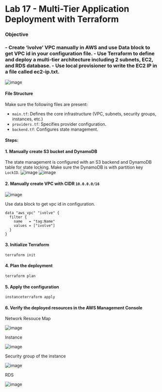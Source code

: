 # Lab 17 - Multi-Tier Application Deployment with Terraform

### **Objective**

### - Create ‘ivolve’ VPC manually in AWS and use Data block to get VPC id in your configuration file. -  Use Terraform to define and deploy a multi-tier architecture including 2 subnets, EC2, and RDS database. - Use local provisioner to write the EC2 IP in a file called ec2-ip.txt.

![image](https://github.com/user-attachments/assets/879e55e5-b3f8-4a51-9fd4-5499e85de7cf)

#### **File Structure**
Make sure the following files are present:
- `main.tf`: Defines the core infrastructure (VPC, subnets, security groups, instances, etc.)
- `providers.tf`: Specifies provider configuration.
- `backend.tf`: Configures state management.

#### **Steps:**

#### 1. Manually create S3 bucket and DynamoDB
The state management is configured with an S3 backend and DynamoDB table for state locking.
Make sure the DynamoDB is with partition key `LockID`.
![image](https://github.com/user-attachments/assets/63affaaa-a441-4562-81e2-6bcde983965a)
![image](https://github.com/user-attachments/assets/23d00faa-1417-4f8e-8f8c-92e59f5289ac)

#### 2. Manually create VPC with CIDR `10.0.0.0/16`
![image](https://github.com/user-attachments/assets/a51711ef-a157-4e2a-a7e3-39b4d4769bbd)

Use data block to get vpc id in configuration.
```
data "aws_vpc" "ivolve" {
  filter {
    name   = "tag:Name"
    values = ["ivolve"]
  }
}
```

#### 3. Initialize Terraform
```
terraform init
```
#### 4. Plan the deployment 
```
terraform plan
```
#### 5. Apply the configuration
```
instanceterraform apply
```
#### 6. Verify the deployed resources in the AWS Management Console 
Network Resouce Map

![image](https://github.com/user-attachments/assets/3a33cc69-28c0-4985-b3b3-ec225c2c5db1)

Instance

![image](https://github.com/user-attachments/assets/e161f4ad-2917-4fcf-a695-a6149d360313)

Security group of the instance 

![image](https://github.com/user-attachments/assets/0fb445ae-1cda-43e7-b391-2fa0471913c1)

RDS 

![image](https://github.com/user-attachments/assets/9cd92bde-3033-453f-82fc-1b243e0136a7)

